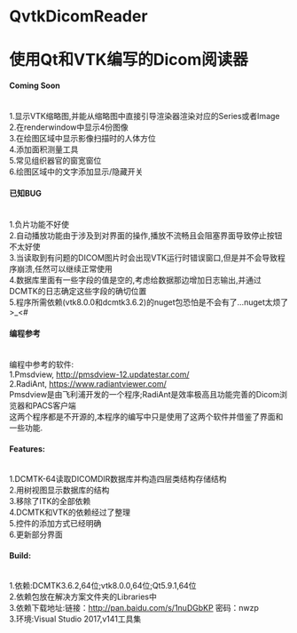 # QvtkDicomReader

使用Qt和VTK编写的Dicom阅读器
===========================

#### Coming Soon
<br>1.显示VTK缩略图,并能从缩略图中直接引导渲染器渲染对应的Series或者Image
<br>2.在renderwindow中显示4份图像
<br>3.在绘图区域中显示影像扫描时的人体方位
<br>4.添加面积测量工具
<br>5.常见组织器官的窗宽窗位
<br>6.绘图区域中的文字添加显示/隐藏开关

#### 已知BUG
<br>1.负片功能不好使
<br>2.自动播放功能由于涉及到对界面的操作,播放不流畅且会阻塞界面导致停止按钮不太好使
<br>3.当读取到有问题的DICOM图片时会出现VTK运行时错误窗口,但是并不会导致程序崩溃,任然可以继续正常使用
<br>4.数据库里面有一些字段的值是空的,考虑给数据那边增加日志输出,并通过DCMTK的日志确定这些字段的确切位置
<br>5.程序所需依赖(vtk8.0.0和dcmtk3.6.2)的nuget包恐怕是不会有了...nuget太烦了>_<#

#### 编程参考
<br>编程中参考的软件:
<br>1.Pmsdview, http://pmsdview-12.updatestar.com/
<br>2.RadiAnt, https://www.radiantviewer.com/
<br>Pmsdview是由飞利浦开发的一个程序;RadiAnt是效率极高且功能完善的Dicom浏览器和PACS客户端
<br>这两个程序都是不开源的,本程序的编写中只是使用了这两个软件并借鉴了界面和一些功能.

#### Features:
<br>1.DCMTK-64读取DICOMDIR数据库并构造四层类结构存储结构
<br>2.用树视图显示数据库的结构
<br>3.移除了ITK的全部依赖
<br>4.DCMTK和VTK的依赖经过了整理
<br>5.控件的添加方式已经明确
<br>6.更新部分界面

#### Build:
<br>1.依赖:DCMTK3.6.2,64位;vtk8.0.0,64位;Qt5.9.1,64位
<br>2.依赖包放在解决方案文件夹的Libraries中
<br>3.依赖下载地址:链接：http://pan.baidu.com/s/1nuDGbKP 密码：nwzp
<br>3.环境:Visual Studio 2017,v141工具集
